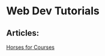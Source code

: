 Web Dev Tutorials
=================

## Articles:
[Horses for Courses](https://github.com/alexkahn/web-tech-tuts/blob/master/Horses%20for%20Courses.md)